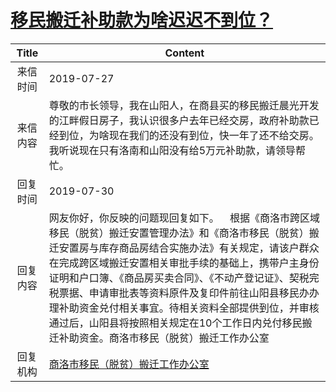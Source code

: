 # <a href="http://www.shangluo.gov.cn/zmhd/ldxxxx.jsp?urltype=leadermail.LeaderMailContentUrl&wbtreeid=1112&leadermailid=5381">移民搬迁补助款为啥迟迟不到位？</a>
| Title |                                                                                                                       Content                                                                                                                       |
|:-----:|-----------------------------------------------------------------------------------------------------------------------------------------------------------------------------------------------------------------------------------------------------|
| 来信时间  | 2019-07-27                                                                                                                                                                                                                                          |
| 来信内容  | 尊敬的市长领导，我在山阳人，在商县买的移民搬迁晨光开发的江畔假日房子，我认识很多户去年已经交房，政府补助款已经到位，为啥现在我们的还没有到位，快一年了还不给交房。我听说现在只有洛南和山阳没有给5万元补助款，请领导帮忙。                                                                                                                                       |
| 回复时间  | 2019-07-30                                                                                                                                                                                                                                          |
| 回复内容  | 网友你好，你反映的问题现回复如下。    根据《商洛市跨区域移民（脱贫）搬迁安置管理办法》和《商洛市移民（脱贫）搬迁安置房与库存商品房结合实施办法》有关规定，请该户群众在完成跨区域搬迁安置相关审批手续的基础上，携带户主身份证明和户口簿、《商品房买卖合同》、《不动产登记证》、契税完税票据、申请审批表等资料原件及复印件前往山阳县移民办办理补助资金兑付相关事宜。待相关资料全部提供到位，并审核通过后，山阳县将按照相关规定在10个工作日内兑付移民搬迁补助资金。商洛市移民（脱贫）搬迁工作办公室 |
| 回复机构  | <a href="../../categories/agencies/商洛市移民（脱贫）搬迁工作办公室.md">商洛市移民（脱贫）搬迁工作办公室</a>                                                                                                                                                                        |